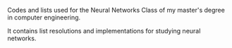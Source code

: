 Codes and lists used for the Neural Networks Class of my master's degree in computer engineering.

It contains list resolutions and implementations for studying neural networks.
